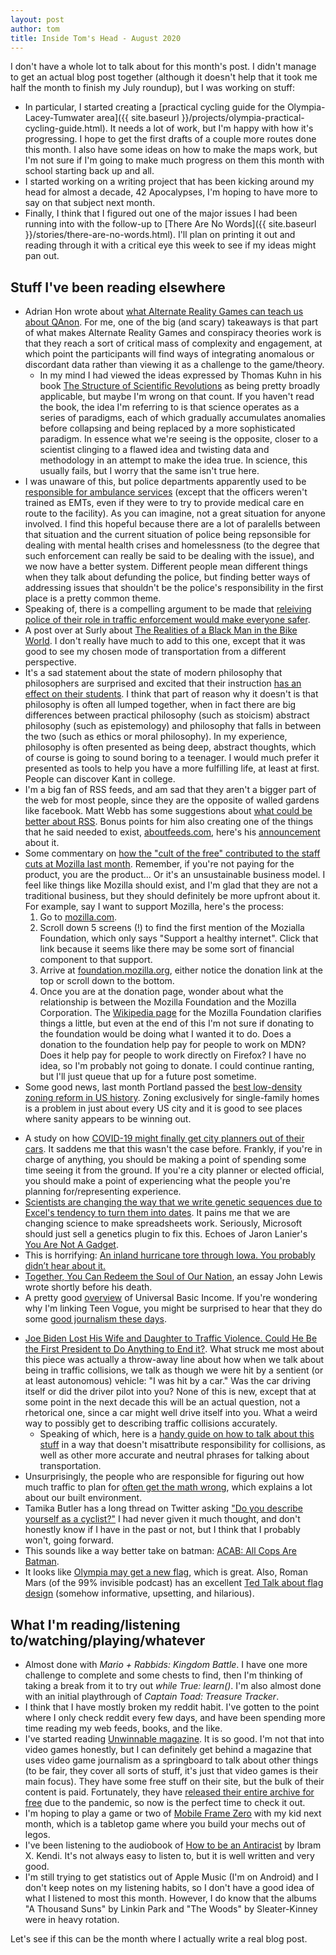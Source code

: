 ```yaml
---
layout: post
author: tom
title: Inside Tom's Head - August 2020
---
```

I don't have a whole lot to talk about for this month's post. I didn't manage to get an actual blog post together (although it doesn't help that it took me half the month to finish my July roundup), but I was working on stuff:
* In particular, I started creating a [practical cycling guide for the Olympia-Lacey-Tumwater area]({{ site.baseurl }}/projects/olympia-practical-cycling-guide.html). It needs a lot of work, but I'm happy with how it's progressing. I hope to get the first drafts of a couple more routes done this month. I also have some ideas on how to make the maps work, but I'm not sure if I'm going to make much progress on them this month with school starting back up and all.
* I started working on a writing project that has been kicking around my head for almost a decade, 42 Apocalypses, I'm hoping to have more to say on that subject next month.
* Finally, I think that I figured out one of the major issues I had been running into with the follow-up to [There Are No Words]({{ site.baseurl }}/stories/there-are-no-words.html). I'll plan on printing it out and reading through it with a critical eye this week to see if my ideas might pan out.

## Stuff I've been reading elsewhere
* Adrian Hon wrote about [what Alternate Reality Games can teach us about QAnon](https://mssv.net/2020/08/02/what-args-can-teach-us-about-qanon/). For me, one of the big (and scary) takeaways is that part of what makes Alternate Reality Games and conspiracy theories work is that they reach a sort of critical mass of complexity and engagement, at which point the participants will find ways of integrating anomalous or discordant data rather than viewing it as a challenge to the game/theory.
    * In my mind I had viewed the ideas expressed by Thomas Kuhn in his book [The Structure of Scientific Revolutions](https://www.worldcat.org/title/the-structure-of-scientific-revolutions/oclc/959412835) as being pretty broadly applicable, but maybe I'm wrong on that count. If you haven't read the book, the idea I'm referring to is that science operates as a series of paradigms, each of which gradually accumulates anomalies before collapsing and being replaced by a more sophisticated paradigm. In essence what we're seeing is the opposite, closer to a scientist clinging to a flawed idea and twisting data and methodology in an attempt to make the idea true. In science, this usually fails, but I worry that the same isn't true here.
* I was unaware of this, but police departments apparently used to be [responsible for ambulance services](https://kottke.org/20/08/defund-the-police-weve-already-done-it-successfully-in-america) (except that the officers weren't trained as EMTs, even if they were to try to provide medical care en route to the facility). As you can imagine, not a great situation for anyone involved. I find this hopeful because there are a lot of paralells between that situation and the current situation of police being repsonsible for dealing with mental health crises and homelessness (to the degree that such enforcement can really be said to be dealing with the issue), and we now have a better system. Different people mean different things when they talk about defunding the police, but finding better ways of addressing issues that shouldn't be the police's responsibility in the first place is a pretty common theme.
* Speaking of, there is a compelling argument to be made that [releiving police of their role in traffic enforcement would make everyone safer](https://cal.streetsblog.org/2020/08/06/reducing-the-role-of-police-in-traffic-enforcement-could-increase-safety-for-everyone/).
* A post over at Surly about [The Realities of a Black Man in the Bike World](https://surlybikes.com/index.php/blog/realities_of_a_black_man_in_the_bike_world). I don't really have much to add to this one, except that it was good to see my chosen mode of transportation from a different perspective.
* It's a sad statement about the state of modern philosophy that philosophers are surprised and excited that their instruction [has an effect on their students](https://www.vox.com/future-perfect/21354037/moral-philosophy-class-meat-vegetarianism-peter-singer). I think that part of reason why it doesn't is that philosophy is often all lumped together, when in fact there are big differences between practical philosophy (such as stoicism) abstract philosophy (such as epistemology) and philosophy that falls in between the two (such as ethics or moral philosophy). In my experience, philosophy is often presented as being deep, abstract thoughts, which of course is going to sound boring to a teenager. I would much prefer it presented as tools to help you have a more fulfilling life, at least at first. People can discover Kant in college.
* I'm a big fan of RSS feeds, and am sad that they aren't a bigger part of the web for most people, since they are the opposite of walled gardens like facebook. Matt Webb has some suggestions about [what could be better about RSS](http://interconnected.org/home/2020/07/29/improving_rss). Bonus points for him also creating one of the things that he said needed to exist, [aboutfeeds.com](https://aboutfeeds.com/), here's his [announcement](http://interconnected.org/home/2020/08/12/introducing_aboutfeeds) about it.
* Some commentary on [how the "cult of the free" contributed to the staff cuts at Mozilla last month](http://www.quirksmode.org/blog/archives/2020/08/the_cult_of_the.html). Remember, if you're not paying for the product, you are the product... Or it's an unsustainable business model. I feel like things like Mozilla should exist, and I'm glad that they are not a traditional business, but they should definitely be more upfront about it. For example, say I want to support Mozilla, here's the process:
    1. Go to [mozilla.com](http://mozilla.org).
    2. Scroll down 5 screens (!) to find the first mention of the Mozialla Foundation, which only says "Support a healthy internet". Click that link because it seems like there may be some sort of financial component to that support.
    3. Arrive at [foundation.mozilla.org](https://foundation.mozilla.org/en/), either notice the donation link at the top or scroll down to the bottom.
    4. Once you are at the donation page, wonder about what the relationship is between the Mozilla Foundation and the Mozilla Corporation. The [Wikipedia page](https://en.wikipedia.org/wiki/Mozilla_Foundation) for the Mozilla Foundation clarifies things a little, but even at the end of this I'm not sure if donating to the foundation would be doing what I wanted it to do. Does a donation to the foundation help pay for people to work on MDN? Does it help pay for people to work directly on Firefox? I have no idea, so I'm probably not going to donate. I could continue ranting, but I'll just queue that up for a future post sometime.
* Some good news, last month Portland passed the [best low-density zoning reform in US history](https://www.sightline.org/2020/08/11/on-wednesday-portland-will-pass-the-best-low-density-zoning-reform-in-us-history/). Zoning exclusively for single-family homes is a problem in just about every US city and it is good to see places where sanity appears to be winning out.
- A study on how [COVID-19 might finally get city planners out of their cars](https://usa.streetsblog.org/2020/08/13/study-covid-19-might-finally-get-city-planners-out-of-their-cars/). It saddens me that this wasn't the case before. Frankly, if you're in charge of anything, you should be making a point of spending some time seeing it from the ground. If you're a city planner or elected official, you should make a point of experiencing what the people you're planning for/representing experience.
- [Scientists are changing the way that we write genetic sequences due to Excel's tendency to turn them into dates](https://www.theverge.com/2020/8/6/21355674/human-genes-rename-microsoft-excel-misreading-dates). It pains me that we are changing science to make spreadsheets work. Seriously, Microsoft should just sell a genetics plugin to fix this. Echoes of Jaron Lanier's [You Are Not A Gadget](https://www.worldcat.org/title/you-are-not-a-gadget-a-manifesto/oclc/712547574).
- This is horrifying: [An inland hurricane tore through Iowa. You probably didn’t hear about it.](https://www.washingtonpost.com/outlook/2020/08/14/iowa-derecho-attention-aid/)
- [Together, You Can Redeem the Soul of Our Nation](https://www.nytimes.com/2020/07/30/opinion/john-lewis-civil-rights-america.html), an essay John Lewis wrote shortly before his death.
- A pretty good [overview](https://www.teenvogue.com/story/universal-basic-income-explained) of Universal Basic Income. If you're wondering why I'm linking Teen Vogue, you might be surprised to hear that they do some [good journalism these days](https://news.avclub.com/a-user-s-guide-to-teen-vogue-which-is-quietly-doing-ve-1798254924).
* [Joe Biden Lost His Wife and Daughter to Traffic Violence. Could He Be the First President to Do Anything to End it?](https://usa.streetsblog.org/2020/08/24/joe-biden-lost-his-wife-and-daughter-to-traffic-violence-could-he-be-the-first-president-to-do-anything-to-end-it/). What struck me most about this piece was actually a throw-away line about how when we talk about being in traffic collisions, we talk as though we were hit by a sentient (or at least autonomous) vehicle: "I was hit by a car." Was the car driving itself or did the driver pilot into you? None of this is new, except that at some point in the next decade this will be an actual question, not a rhetorical one, since a car might well drive itself into you. What a weird way to possibly get to describing traffic collisions accurately.
    * Speaking of which, here is a [handy guide on how to talk about this stuff](http://seattlegreenways.org/blog/2015/01/06/lets-talk-safe-streets/) in a way that doesn't misattribute responsibility for collisions, as well as other more accurate and neutral phrases for talking about transportation.
* Unsurprisingly, the people who are responsible for figuring out how much traffic to plan for [often get the math wrong](https://www.vice.com/en_us/article/v7gxy9/the-broken-algorithm-that-poisoned-american-transportation-v27n3), which explains a lot about our built environment.
* Tamika Butler has a long thread on Twitter asking ["Do you describe yourself as a cyclist?"](https://mobile.twitter.com/TamikaButler/status/1298492283143118854) I had never given it much thought, and don't honestly know if I have in the past or not, but I think that I probably won't, going forward.
* This sounds like a way better take on batman: [ACAB: All Cops Are Batman](https://boingboing.net/2020/08/28/acab-all-cops-are-batman.html).
* It looks like [Olympia may get a new flag](https://lariatcreative.com/Olympia-Flag-Design), which is great. Also, Roman Mars (of the 99% invisible podcast) has an excellent [Ted Talk about flag design](https://www.youtube.com/watch?v=pnv5iKB2hl4) (somehow informative, upsetting, and hilarious).

## What I'm reading/listening to/watching/playing/whatever
* Almost done with *Mario + Rabbids: Kingdom Battle*. I have one more challenge to complete and some chests to find, then I'm thinking of taking a break from it to try out *while True: learn()*. I'm also almost done with an initial playthrough of *Captain Toad: Treasure Tracker*.
* I think that I have mostly broken my reddit habit. I've gotten to the point where I only check reddit every few days, and have been spending more time reading my web feeds, books, and the like.
* I've started reading [Unwinnable magazine](https://unwinnable.com/). It is so good. I'm not that into video games honestly, but I can definitely get behind a magazine that uses video game journalism as a springboard to talk about other things (to be fair, they cover all sorts of stuff, it's just that video games is their main focus). They have some free stuff on their site, but the bulk of their content is paid. Fortunately, they have [released their entire archive for free](https://unwinnable.com/stay-home/) due to the pandemic, so now is the perfect time to check it out.
* I'm hoping to play a game or two of [Mobile Frame Zero](http://mobileframezero.com/mfz/) with my kid next month, which is a tabletop game where you build your mechs out of legos.
* I've been listening to the audiobook of [How to be an Antiracist](https://www.worldcat.org/title/how-to-be-an-antiracist/oclc/1104067684) by Ibram X. Kendi. It's not always easy to listen to, but it is well written and very good.
* I'm still trying to get statistics out of Apple Music (I'm on Android) and I don't keep notes on my listening habits, so I don't have a good idea of what I listened to most this month. However, I do know that the albums "A Thousand Suns" by Linkin Park and "The Woods" by Sleater-Kinney were in heavy rotation.

Let's see if this can be the month where I actually write a real blog post.
